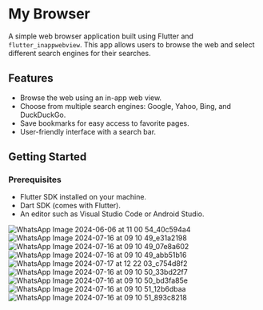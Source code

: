 # My Browser

A simple web browser application built using Flutter and `flutter_inappwebview`. This app allows users to browse the web and select different search engines for their searches.

## Features

- Browse the web using an in-app web view.
- Choose from multiple search engines: Google, Yahoo, Bing, and DuckDuckGo.
- Save bookmarks for easy access to favorite pages.
- User-friendly interface with a search bar.

## Getting Started

### Prerequisites

- Flutter SDK installed on your machine.
- Dart SDK (comes with Flutter).
- An editor such as Visual Studio Code or Android Studio.


![WhatsApp Image 2024-06-06 at 11 00 54_40c594a4](https://github.com/user-attachments/assets/fac33606-b066-4f2f-adf8-406599c2b753)
![WhatsApp Image 2024-07-16 at 09 10 49_e31a2198](https://github.com/user-attachments/assets/5c8c7183-58ce-4cab-940b-998a4cb8e099)
![WhatsApp Image 2024-07-16 at 09 10 49_07e8a602](https://github.com/user-attachments/assets/0738ae67-46d9-48b5-96fc-28f7f3cde3e4)
![WhatsApp Image 2024-07-16 at 09 10 49_abb51b16](https://github.com/user-attachments/assets/453805b1-da68-486a-b1af-d078a656c88b)
![WhatsApp Image 2024-07-17 at 12 22 03_c754d8f2](https://github.com/user-attachments/assets/56fde25e-375a-4d42-a452-e1d02b4c2419)
![WhatsApp Image 2024-07-16 at 09 10 50_33bd22f7](https://github.com/user-attachments/assets/a3a99d7b-175d-4f2d-a326-40ae1bbd0443)
![WhatsApp Image 2024-07-16 at 09 10 50_bd3fa85e](https://github.com/user-attachments/assets/519dc75d-a2dc-44a6-bb0c-7226cfd9468c)
![WhatsApp Image 2024-07-16 at 09 10 51_12b6dbaa](https://github.com/user-attachments/assets/63eb74db-8ffb-4804-aa07-18675aa1d4d8)
![WhatsApp Image 2024-07-16 at 09 10 51_893c8218](https://github.com/user-attachments/assets/197c8b14-1e94-4fb0-bc4f-89e72e856d5c)



